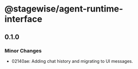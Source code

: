 # @stagewise/agent-runtime-interface

## 0.1.0

### Minor Changes

- 02140ae: Adding chat history and migrating to UI messages.
